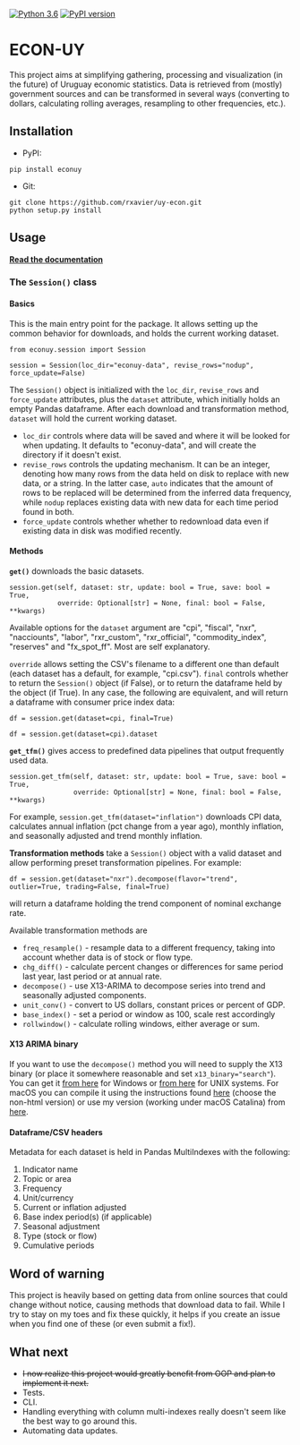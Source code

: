 [![Python 3.6](https://img.shields.io/badge/python-=>3.6-blue.svg)](https://www.python.org/downloads/release/python-360/)
[![PyPI version](https://badge.fury.io/py/econuy.svg)](https://badge.fury.io/py/econuy)

# ECON-UY

This project aims at simplifying gathering, processing and visualization (in the future) of Uruguay economic statistics. Data is retrieved from (mostly) government sources and can be transformed in several ways (converting to dollars, calculating rolling averages, resampling to other frequencies, etc.).

## Installation

* PyPI:

```
pip install econuy
```


* Git:

```
git clone https://github.com/rxavier/uy-econ.git
python setup.py install
```

## Usage

**[Read the documentation](https://econuy.readthedocs.io/)**

### The `Session()` class

#### Basics

This is the main entry point for the package. It allows setting up the common behavior for downloads, and holds the current working dataset.

```
from econuy.session import Session

session = Session(loc_dir="econuy-data", revise_rows="nodup", force_update=False)
```

The `Session()` object is initialized with the `loc_dir`, `revise_rows` and `force_update` attributes, plus the `dataset` attribute, which initially holds an empty Pandas dataframe. After each download and transformation method, `dataset` will hold the current working dataset.

* `loc_dir` controls where data will be saved and where it will be looked for when updating. It defaults to "econuy-data", and will create the directory if it doesn't exist.
* `revise_rows` controls the updating mechanism. It can be an integer, denoting how many rows from the data held on disk to replace with new data, or a string. In the latter case, `auto` indicates that the amount of rows to be replaced will be determined from the inferred data frequency, while `nodup` replaces existing data with new data for each time period found in both.
* `force_update` controls whether whether to redownload data even if existing data in disk was modified recently.

#### Methods

**`get()`** downloads the basic datasets.
```
session.get(self, dataset: str, update: bool = True, save: bool = True, 
            override: Optional[str] = None, final: bool = False, **kwargs)
```
Available options for the `dataset` argument are "cpi", "fiscal", "nxr", "nacciounts", "labor", "rxr_custom", "rxr_official", "commodity_index", "reserves" and "fx_spot_ff". Most are self explanatory.

`override` allows setting the CSV's filename to a different one than default (each dataset has a default, for example, "cpi.csv"). `final` controls whether to return the `Session()` object (if False), or to return the dataframe held by the object (if True). In any case, the following are equivalent, and will return a dataframe with consumer price index data:

```
df = session.get(dataset=cpi, final=True)

df = session.get(dataset=cpi).dataset
```

**`get_tfm()`** gives access to predefined data pipelines that output frequently used data.
```
session.get_tfm(self, dataset: str, update: bool = True, save: bool = True,
                override: Optional[str] = None, final: bool = False, **kwargs)
```
For example, `session.get_tfm(dataset="inflation")` downloads CPI data, calculates annual inflation (pct change from a year ago), monthly inflation, and seasonally adjusted and trend monthly inflation.

**Transformation methods** take a `Session()` object with a valid dataset and allow performing preset transformation pipelines. For example:
```
df = session.get(dataset="nxr").decompose(flavor="trend", outlier=True, trading=False, final=True)
```
will return a dataframe holding the trend component of nominal exchange rate.

Available transformation methods are 
* `freq_resample()` - resample data to a different frequency, taking into account whether data is of stock or flow type.
* `chg_diff()` - calculate percent changes or differences for same period last year, last period or at annual rate.
* `decompose()` - use X13-ARIMA to decompose series into trend and seasonally adjusted components.
* `unit_conv()` - convert to US dollars, constant prices or percent of GDP.
* `base_index()` - set a period or window as 100, scale rest accordingly
* `rollwindow()` - calculate rolling windows, either average or sum.

#### X13 ARIMA binary

If you want to use the `decompose()` method  you will need to supply the X13 binary (or place it somewhere reasonable and set `x13_binary="search"`). You can get it [from here](https://www.census.gov/srd/www/x13as/x13down_pc.html) for Windows or [from here](https://www.census.gov/srd/www/x13as/x13down_unix.html) for UNIX systems. For macOS you can compile it using the instructions found [here](https://github.com/christophsax/seasonal/wiki/Compiling-X-13ARIMA-SEATS-from-Source-for-OS-X) (choose the non-html version) or use my version (working under macOS Catalina) from [here](https://drive.google.com/open?id=1HxFoi57TWaBMV90NoOAbM8hWdZS9uoz_).

#### Dataframe/CSV headers

Metadata for each dataset is held in Pandas MultiIndexes with the following:

1) Indicator name
2) Topic or area
3) Frequency
4) Unit/currency
5) Current or inflation adjusted
6) Base index period(s) (if applicable)
7) Seasonal adjustment
8) Type (stock or flow)
9) Cumulative periods

## Word of warning

This project is heavily based on getting data from online sources that could change without notice, causing methods that download data to fail. While I try to stay on my toes and fix these quickly, it helps if you create an issue when you find one of these (or even submit a fix!).

## What next

* ~~I now realize this project would greatly benefit from OOP and plan to implement it next.~~
* Tests.
* CLI.
* Handling everything with column multi-indexes really doesn't seem like the best way to go around this.
* Automating data updates.
